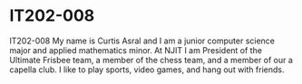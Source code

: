 # IT202-008

IT202-008
My name is Curtis Asral and I am a junior computer science major and applied
mathematics minor. At NJIT I am President of the Ultimate Frisbee team, a 
member of the chess team, and a member of our a capella club. 
I like to play sports, video games, and hang out with friends.
